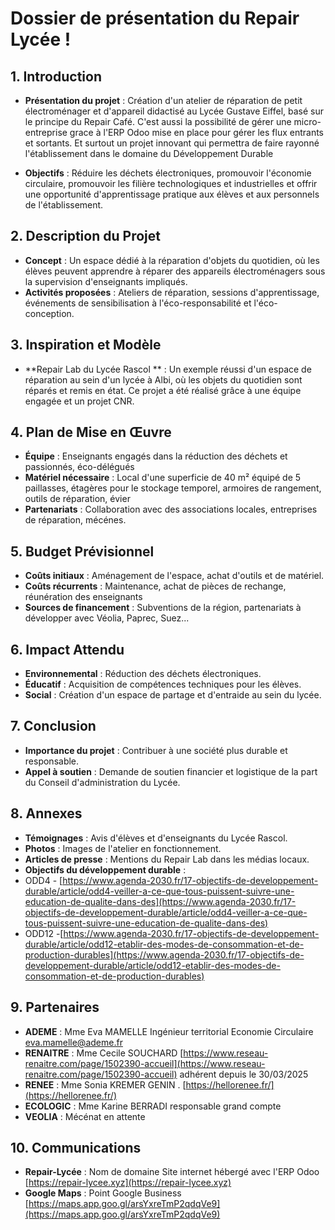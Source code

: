 # Dossier de présentation du Repair Lycée !

## 1. Introduction
- **Présentation du projet** : Création d'un atelier de réparation de petit électroménager et d'appareil didactisé au Lycée Gustave Eiffel, basé sur le principe du Repair Café. C'est aussi la possibilité de gérer une micro-entreprise grace à l'ERP Odoo mise en place pour gérer les flux entrants et sortants. Et surtout un projet innovant qui permettra de faire rayonné l'établissement dans le domaine du Développement Durable
  
- **Objectifs** : Réduire les déchets électroniques, promouvoir l'économie circulaire, promouvoir les filière technologiques et industrielles et offrir une opportunité d'apprentissage pratique aux élèves et aux personnels de l'établissement.

## 2. Description du Projet
- **Concept** : Un espace dédié à la réparation d'objets du quotidien, où les élèves peuvent apprendre à réparer des appareils électroménagers sous la supervision d'enseignants impliqués.
- **Activités proposées** : Ateliers de réparation, sessions d'apprentissage, événements de sensibilisation à l'éco-responsabilité et l'éco-conception.

## 3. Inspiration et Modèle
- **Repair Lab du Lycée Rascol ** : Un exemple réussi d'un espace de réparation au sein d'un lycée à Albi, où les objets du quotidien sont réparés et remis en état. Ce projet a été réalisé grâce à une équipe engagée et un projet CNR.

## 4. Plan de Mise en Œuvre
- **Équipe** : Enseignants engagés dans la réduction des déchets et passionnés, éco-délégués
- **Matériel nécessaire** : Local  d'une superficie  de 40 m² équipé de 5 paillasses, étagères pour le stockage temporel, armoires de rangement, outils de réparation, évier
- **Partenariats** : Collaboration avec des associations locales, entreprises de réparation, mécénes.

## 5. Budget Prévisionnel
- **Coûts initiaux** : Aménagement de l'espace, achat d'outils et de matériel.
- **Coûts récurrents** : Maintenance, achat de pièces de rechange, réunération des enseignants 
- **Sources de financement** : Subventions de la région, partenariats à développer avec Véolia, Paprec, Suez...

## 6. Impact Attendu
- **Environnemental** : Réduction des déchets électroniques.
- **Éducatif** : Acquisition de compétences techniques pour les élèves.
- **Social** : Création d'un espace de partage et d'entraide au sein du lycée.

## 7. Conclusion
- **Importance du projet** : Contribuer à une société plus durable et responsable.
- **Appel à soutien** : Demande de soutien financier et logistique de la part du Conseil d'administration du Lycée.

## 8. Annexes
- **Témoignages** : Avis d'élèves et d'enseignants du Lycée Rascol.
- **Photos** : Images de l'atelier en fonctionnement.
- **Articles de presse** : Mentions du Repair Lab dans les médias locaux.
- **Objectifs du développement durable** :
- ODD4 - [https://www.agenda-2030.fr/17-objectifs-de-developpement-durable/article/odd4-veiller-a-ce-que-tous-puissent-suivre-une-education-de-qualite-dans-des](https://www.agenda-2030.fr/17-objectifs-de-developpement-durable/article/odd4-veiller-a-ce-que-tous-puissent-suivre-une-education-de-qualite-dans-des)
- ODD12 -[https://www.agenda-2030.fr/17-objectifs-de-developpement-durable/article/odd12-etablir-des-modes-de-consommation-et-de-production-durables](https://www.agenda-2030.fr/17-objectifs-de-developpement-durable/article/odd12-etablir-des-modes-de-consommation-et-de-production-durables)

## 9. Partenaires 
- **ADEME** : Mme Eva MAMELLE Ingénieur territorial Economie Circulaire [eva.mamelle@ademe.fr](eva.mamelle@ademe.fr)
- **RENAITRE** : Mme Cecile SOUCHARD [https://www.reseau-renaitre.com/page/1502390-accueil](https://www.reseau-renaitre.com/page/1502390-accueil) adhérent depuis le 30/03/2025
- **RENEE** : Mme Sonia KREMER GENIN . [https://hellorenee.fr/](https://hellorenee.fr/)
- **ECOLOGIC** : Mme Karine BERRADI responsable grand compte 
- **VEOLIA** : Mécénat en attente

## 10. Communications 
- **Repair-Lycée** : Nom de domaine Site internet hébergé avec l'ERP Odoo [https://repair-lycee.xyz](https://repair-lycee.xyz)
- **Google Maps** : Point Google Business [https://maps.app.goo.gl/arsYxreTmP2qdqVe9](https://maps.app.goo.gl/arsYxreTmP2qdqVe9)
